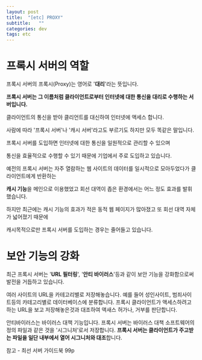 ```yaml
---
layout: post
title:  "[etc] PROXY"
subtitle:   ""
categories: dev
tags: etc
--- 
```




# 프록시 서버의 역할

프록시 서버의 프록시(Proxy)는 영어로 '**대리**'라는 뜻입니다. 


**프록시 서버는 그 이름처럼 클라이언트로부터 인터넷에 대한 통신을 대리로 수행하는 서버입니다.**

클라이언트의 통신을 받아 클리언트를 대신하여 인터넷에 액세스 합니다.

사람에 따라 '프록시 서버'나 '캐시 서버'라고도 부르기도 하지만 모두 똑같은 말입니다.

프록시 서버를 도입하면 인터넷에 대한 통신을 일원적으로 관리할 수 있으며

통신을 효율적으로 수행할 수 있기 때문에 기업에서 주로 도입하고 있습니다.


예전의 프록시 서버는 자주 열람하는 웹 사이트의 데이터를 일시적으로 모아두었다가 클라이언트에게 반환하는

**캐시 기능**을 메인으로 이용했었고 회선 대역이 좁은 환경에서는 어느 정도 효과를 발휘 했습니다.

하지만 최근에는 캐시 기능의 효과가 적은 동적 웹 페이지가 많아졌고 또 회선 대역 자체가 넓어졌기 때문에

캐시목적으로만 프록시 서버를 도입하는 경우는 줄어들고 있습니다.


# 보안 기능의 강화

최근 프록시 서버는 '**URL 필터링**', '**안티 바이러스**'등과 같이 보안 기능을 강화함으로써 발전을 거듭하고 있습니다.

여러 사이트의 URL을 카테고리별로 저장해놓습니다. 예를 들어 성인사이트, 범죄사이트등의 카테고리별로 데이터베이스에 분류합니다.
프록시 클라이언트가 액세스하려고 하는 URL을 보고 저장해놓은것과 대조하여 액새스 허가나, 거부를 판단합니다.

안티바이러스는 바이러스 대책 기능입니다.
프록시 서버는 바이러스 대책 소프트웨어의 정의 파일과 같은 것을 '시그니처'로서 저장합니다.
**프록시 서버는 클라이언트가 주고받는 파일을 일단 내부에서 열어 시그니처와 대조**합니다.

참고 - 최선 서버 가이드북 99p 